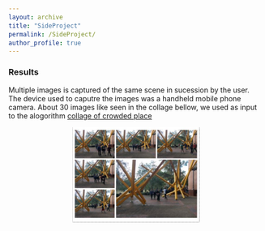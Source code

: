 ```yaml
---
layout: archive
title: "SideProject"
permalink: /SideProject/
author_profile: true
---
```

### Results
Multiple images is captured of the same scene in sucession by the user. The device used to caputre the images was a handheld mobile phone camera. About 30 images like seen in the collage bellow, we used as input to the alogorithm
[collage of crowded place](../images/collage_of_images.JPG)
<p align="center">
<img width=50% src="../images/collage_of_images.JPG" alt="Formation attacked by cannonballs"/>
</p>
